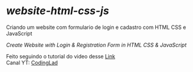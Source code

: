 # *website-html-css-js*

Criando um website com formulario de login e cadastro com HTML CSS e JavaScript

_Create Website with Login & Registration Form in HTML CSS & JavaScript_

Feito seguindo o tutorial do video desse [Link](https://youtu.be/etsPyHLON7g)<br>
Canal YT: [CodingLad](https://www.youtube.com/@CodingLabYT)
